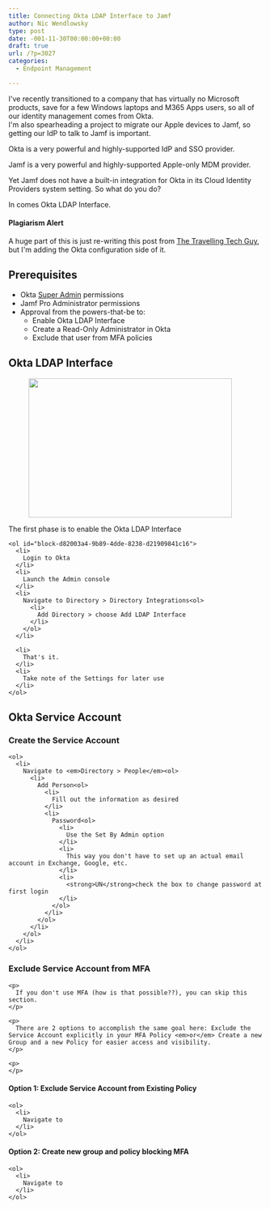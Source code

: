 ```yaml
---
title: Connecting Okta LDAP Interface to Jamf
author: Nic Wendlowsky
type: post
date: -001-11-30T00:00:00+00:00
draft: true
url: /?p=3027
categories:
  - Endpoint Management

---
```

I've recently transitioned to a company that has virtually no Microsoft products, save for a few Windows laptops and M365 Apps users, so all of our identity management comes from Okta.  
I'm also spearheading a project to migrate our Apple devices to Jamf, so getting our IdP to talk to Jamf is important.

Okta is a very powerful and highly-supported IdP and SSO provider.

Jamf is a very powerful and highly-supported Apple-only MDM provider.

Yet Jamf does not have a built-in integration for Okta in its Cloud Identity Providers system setting. So what do you do?

In comes Okta LDAP Interface.

<div class="wp-block-uagb-inline-notice uagb-inline_notice__outer-wrap uagb-inline_notice__align-left uagb-block-5be48def">
  <h4 class="uagb-notice-title">
    Plagiarism Alert
  </h4>
  
  <div class="uagb-notice-text">
    <p>
      A huge part of this is just re-writing this post from <a href="https://travellingtechguy.eu/integrating-okta-ldap-in-jamf-pro/" target="_blank" rel="noreferrer noopener nofollow">The Travelling Tech Guy</a>, but I'm adding the Okta configuration side of it.
    </p>
  </div>
</div>

## Prerequisites

  * Okta <a href="https://help.okta.com/en/prod/Content/Topics/Security/administrators-admin-comparison.htm" target="_blank" rel="noreferrer noopener nofollow">Super Admin</a> permissions
  * Jamf Pro Administrator permissions
  * Approval from the powers-that-be to:
      * Enable Okta LDAP Interface
      * Create a Read-Only Administrator in Okta
      * Exclude that user from MFA policies

## Okta LDAP Interface

<div class="wp-block-media-text alignwide has-media-on-the-right is-stacked-on-mobile is-vertically-aligned-top" style="grid-template-columns:auto 34%">
  <figure class="wp-block-media-text__media"><img loading="lazy" width="402" height="275" src="https://www.sysmansquad.com/wp-content/uploads/2021/10/2021-10-20-21_27_44-testcarbon-Directories-and-11-more-pages-Personal-Microsoft​-Edge.png" alt="" class="wp-image-3032 size-full" srcset="https:/wp-content/uploads/2021/10/2021-10-20-21_27_44-testcarbon-Directories-and-11-more-pages-Personal-Microsoft​-Edge.png 402w, https:/wp-content/uploads/2021/10/2021-10-20-21_27_44-testcarbon-Directories-and-11-more-pages-Personal-Microsoft​-Edge-300x205.png 300w, https:/wp-content/uploads/2021/10/2021-10-20-21_27_44-testcarbon-Directories-and-11-more-pages-Personal-Microsoft​-Edge-100x68.png 100w" sizes="(max-width: 402px) 100vw, 402px" /></figure>
  
  <div class="wp-block-media-text__content">
    <p>
      The first phase is to enable the Okta LDAP Interface
    </p>
    
    <ol id="block-d82003a4-9b89-4dde-8238-d21909841c16">
      <li>
        Login to Okta
      </li>
      <li>
        Launch the Admin console
      </li>
      <li>
        Navigate to Directory > Directory Integrations<ol>
          <li>
            Add Directory > choose Add LDAP Interface
          </li>
        </ol>
      </li>
      
      <li>
        That's it.
      </li>
      <li>
        Take note of the Settings for later use
      </li>
    </ol>
  </div>
</div>

## Okta Service Account

<div class="wp-block-media-text alignwide has-media-on-the-right is-stacked-on-mobile">
  <figure class="wp-block-media-text__media"></figure>
  
  <div class="wp-block-media-text__content">
    <h3>
      Create the Service Account
    </h3>
    
    <ol>
      <li>
        Navigate to <em>Directory > People</em><ol>
          <li>
            Add Person<ol>
              <li>
                Fill out the information as desired
              </li>
              <li>
                Password<ol>
                  <li>
                    Use the Set By Admin option
                  </li>
                  <li>
                    This way you don't have to set up an actual email account in Exchange, Google, etc.
                  </li>
                  <li>
                    <strong>UN</strong>check the box to change password at first login
                  </li>
                </ol>
              </li>
            </ol>
          </li>
        </ol>
      </li>
    </ol>
  </div>
</div>

<div class="wp-block-media-text alignwide has-media-on-the-right is-stacked-on-mobile">
  <figure class="wp-block-media-text__media"></figure>
  
  <div class="wp-block-media-text__content">
    <h3>
      Exclude Service Account from MFA
    </h3>
    
    <p>
      If you don't use MFA (how is that possible??), you can skip this section.
    </p>
    
    <p>
      There are 2 options to accomplish the same goal here: Exclude the Service Account explicitly in your MFA Policy <em>or</em> Create a new Group and a new Policy for easier access and visibility.
    </p>
    
    <p>
    </p>
  </div>
</div>

<div class="wp-block-media-text alignwide has-media-on-the-right is-stacked-on-mobile">
  <figure class="wp-block-media-text__media"></figure>
  
  <div class="wp-block-media-text__content">
    <h4>
      Option 1: Exclude Service Account from Existing Policy
    </h4>
    
    <ol>
      <li>
        Navigate to
      </li>
    </ol>
  </div>
</div>

<div class="wp-block-media-text alignwide has-media-on-the-right is-stacked-on-mobile">
  <figure class="wp-block-media-text__media"></figure>
  
  <div class="wp-block-media-text__content">
    <h4>
      Option 2: Create new group and policy blocking MFA
    </h4>
    
    <ol>
      <li>
        Navigate to
      </li>
    </ol>
  </div>
</div>